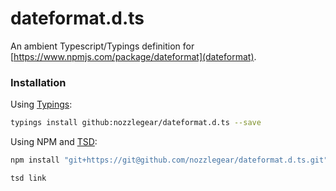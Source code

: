 # dateformat.d.ts

An ambient Typescript/Typings definition for [https://www.npmjs.com/package/dateformat](dateformat).

### Installation

Using [Typings](https://github.com/typings/typings):

```bash
typings install github:nozzlegear/dateformat.d.ts --save
```

Using NPM and [TSD](https://github.com/Definitelytyped/tsd):

```bash
npm install "git+https://git@github.com/nozzlegear/dateformat.d.ts.git"

tsd link
```